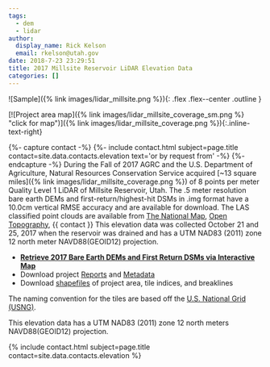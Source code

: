 ```yaml
---
tags:
  - dem
  - lidar
author:
  display_name: Rick Kelson
  email: rkelson@utah.gov
date: 2018-7-23 23:29:51
title: 2017 Millsite Reservoir LiDAR Elevation Data
categories: []
---
```

![Sample]({% link images/lidar_millsite.png %}){: .flex .flex--center .outline }

[![Project area map]({% link images/lidar_millsite_coverage_sm.png %} "click for map")]({% link images/lidar_millsite_coverage.png %}){:.inline-text-right}

{%- capture contact -%}
{%- include contact.html subject=page.title contact=site.data.contacts.elevation text='or by request from' -%}
{%- endcapture -%}
During the Fall of 2017 AGRC and the U.S. Department of Agriculture, Natural Resources Conservation Service acquired [~13 square miles]({% link images/lidar_millsite_coverage.png %}) of 8 points per meter Quality Level 1 LiDAR of Millsite Reservoir, Utah. The .5 meter resolution bare earth DEMs and first-return/highest-hit DSMs in .img format have a 10.0cm vertical RMSE accuracy and are available for download. The LAS classified point clouds are available from [The National Map](https://apps.nationalmap.gov/downloader), [Open Topography](http://opentopo.sdsc.edu/lidarDataset?opentopoID=OTLAS.092018.6341.1), {{ contact }} This elevation data was collected October 21 and 25, 2017 when the reservoir was drained and has a UTM NAD83 (2011) zone 12 north meter NAVD88(GEOID12) projection.

<ul class="dotless">
  <li>
    <strong>
      <i class="fas fa-download"></i> <a href="https://raster.utah.gov/?cat=.5%20Meter%20%7B2017%20Millsite%20Reservoir%20LiDAR%7D">Retrieve 2017 Bare Earth DEMs and First Return DSMs via Interactive Map</a>
    </strong>
  </li>
  <li>
    <i class="fas fa-download"></i> Download project <a href="https://storage.googleapis.com/state-of-utah-sgid-downloads/lidar/millsite-reservoir-2017/DEMs/MillsiteReservoir_Report.zip">Reports</a> and <a href="https://storage.googleapis.com/state-of-utah-sgid-downloads/lidar/millsite-reservoir-2017/DEMs/MillsiteReservoir_Metadata.zip">Metadata</a>
  </li>
  <li>
    <i class="fas fa-download"></i> Download <a href="https://storage.googleapis.com/state-of-utah-sgid-downloads/lidar/millsite-reservoir-2017/DEMs/MillsiteReservoir_shps.zip">shapefiles</a> of project area, tile indices, and breaklines
  </li>
</ul>

The naming convention for the tiles are based off the [U.S. National Grid (USNG)](https://www.fgdc.gov/usng/how-to-read-usng/index_html).

This elevation data has a UTM NAD83 (2011) zone 12 north meters NAVD88(GEOID12) projection.

{% include contact.html subject=page.title contact=site.data.contacts.elevation %}
